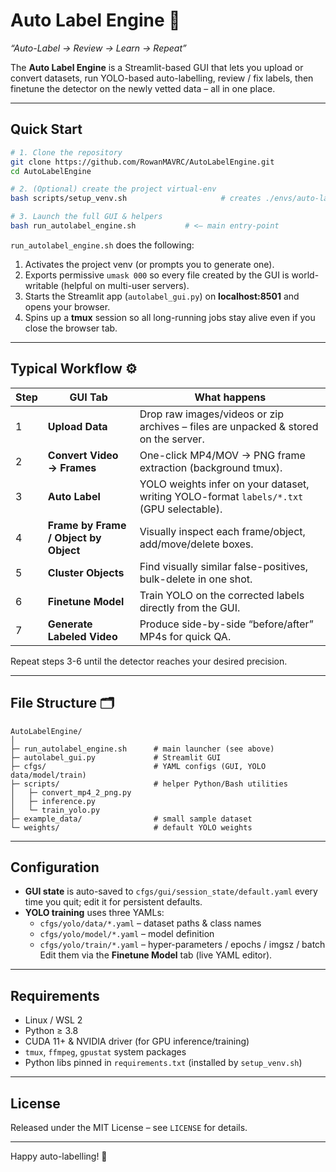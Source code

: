 # Auto Label Engine 🚀  
_“Auto-Label → Review → Learn → Repeat”_

The **Auto Label Engine** is a Streamlit-based GUI that lets you upload or convert datasets, run YOLO-based auto-labelling, review / fix labels, then finetune the detector on the newly vetted data – all in one place.

---

## Quick Start

```bash
# 1. Clone the repository
git clone https://github.com/RowanMAVRC/AutoLabelEngine.git
cd AutoLabelEngine

# 2. (Optional) create the project virtual-env
bash scripts/setup_venv.sh                     # creates ./envs/auto-label-engine

# 3. Launch the full GUI & helpers
bash run_autolabel_engine.sh           # <— main entry-point
```

`run_autolabel_engine.sh` does the following:

1. Activates the project venv (or prompts you to generate one).  
2. Exports permissive `umask 000` so every file created by the GUI is world-writable (helpful on multi-user servers).  
3. Starts the Streamlit app (`autolabel_gui.py`) on **localhost:8501** and opens your browser.  
4. Spins up a **tmux** session so all long-running jobs stay alive even if you close the browser tab.

---

## Typical Workflow ⚙️

| Step | GUI Tab | What happens |
|------|---------|--------------|
| 1 | **Upload Data** | Drop raw images/videos or zip archives – files are unpacked & stored on the server. |
| 2 | **Convert Video → Frames** | One-click MP4/MOV → PNG frame extraction (background tmux). |
| 3 | **Auto Label** | YOLO weights infer on your dataset, writing YOLO-format `labels/*.txt` (GPU selectable). |
| 4 | **Frame by Frame / Object by Object** | Visually inspect each frame/object, add/move/delete boxes. |
| 5 | **Cluster Objects** | Find visually similar false-positives, bulk-delete in one shot. |
| 6 | **Finetune Model** | Train YOLO on the corrected labels directly from the GUI. |
| 7 | **Generate Labeled Video** | Produce side-by-side “before/after” MP4s for quick QA. |

Repeat steps 3-6 until the detector reaches your desired precision.

---

## File Structure 🗂️

```text
AutoLabelEngine/
│
├─ run_autolabel_engine.sh      # main launcher (see above)
├─ autolabel_gui.py             # Streamlit GUI
├─ cfgs/                        # YAML configs (GUI, YOLO data/model/train)
├─ scripts/                     # helper Python/Bash utilities
│   ├─ convert_mp4_2_png.py
│   ├─ inference.py
│   └─ train_yolo.py
├─ example_data/                # small sample dataset
└─ weights/                     # default YOLO weights
```

---

## Configuration

* **GUI state** is auto-saved to `cfgs/gui/session_state/default.yaml` every time you quit; edit it for persistent defaults.  
* **YOLO training** uses three YAMLs:  
  * `cfgs/yolo/data/*.yaml`   – dataset paths & class names  
  * `cfgs/yolo/model/*.yaml`  – model definition  
  * `cfgs/yolo/train/*.yaml`  – hyper-parameters / epochs / imgsz / batch  
  Edit them via the **Finetune Model** tab (live YAML editor).

---

## Requirements

* Linux / WSL 2  
* Python ≥ 3.8  
* CUDA 11+ & NVIDIA driver (for GPU inference/training)  
* `tmux`, `ffmpeg`, `gpustat` system packages  
* Python libs pinned in `requirements.txt` (installed by `setup_venv.sh`)

---

## License

Released under the MIT License – see `LICENSE` for details.

---

Happy auto-labelling! 🤖